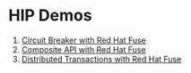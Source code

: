 # HIP Demos

1. [Circuit Breaker with Red Hat Fuse](camel-circuit-breaker/README.md)
2. [Composite API with Red Hat Fuse](camel-composite/README.md)
3. [Distributed Transactions with Red Hat Fuse](camel-transaction/README.md)

